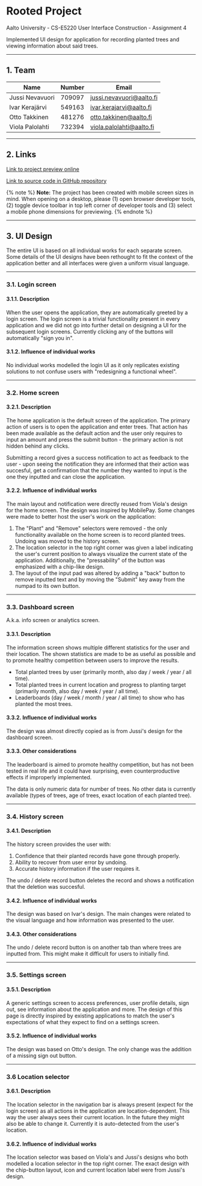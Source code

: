 # Rooted Project

Aalto University - CS-E5220 User Interface Construction - Assignment 4

Implemented UI design for application for recording planted trees and viewing information about said trees.

---

## 1. Team

| Name | Number | Email |
|------|--------|-------|
| Jussi Nevavuori | 709097 | jussi.nevavuori@aalto.fi |
| Ivar Kerajärvi | 549163 | ivar.kerajarvi@aalto.fi |
| Otto Takkinen | 481276 | otto.takkinen@aalto.fi |
| Viola Palolahti | 732394 | viola.palolahti@aalto.fi |

---

## 2. Links

[Link to project preview online](https://aalto-ui-course-assignment-4.vercel.app/)

[Link to source code in GitHub repository](https://github.com/Jussinevavuori/aalto-ui-course-assignment-4)

{% note %}
**Note:** The project has been created with mobile screen sizes in mind. When opening on a desktop, please (1) open browser developer tools, (2) toggle device toolbar in top left corner of developer tools and (3) select a mobile phone dimensions for previewing.
{% endnote %}

---

## 3. UI Design

The entire UI is based on all individual works for each separate screen. Some details of the UI designs have been rethought to fit the context of the application better and all interfaces were given a uniform visual language.

---

### 3.1. Login screen

#### 3.1.1. Description

When the user opens the application, they are automatically greeted by a login screen. The login screen is a trivial functionality present in every application and we did not go into further detail on designing a UI for the subsequent login screens. Currently clicking any of the buttons will automatically "sign you in".

#### 3.1.2. Influence of individual works

No individual works modelled the login UI as it only replicates existing solutions to not confuse users with "redesigning a functional wheel".

---

### 3.2. Home screen

#### 3.2.1. Description

The home application is the default screen of the application. The primary action of users is to open the application and enter trees. That action has been made available as the default action and the user only requires to input an amount and press the submit button - the primary action is not hidden behind any clicks.

Submitting a record gives a success notification to act as feedback to the user - upon seeing the notification they are informed that their action was succesful, get a confirmation that the number they wanted to input is the one they inputted and can close the application.

#### 3.2.2. Influence of individual works

The main layout and notification were directly reused from Viola's design for the home screen. The design was inspired by MobilePay. Some changes were made to better host the user's work on the application:

1. The "Plant" and "Remove" selectors were removed - the only functionality available on the home screen is to record planted trees. Undoing was moved to the history screen.
2. The location selector in the top right corner was given a label indicating the user's current position to always visualize the current state of the application. Additionally, the "pressability" of the button was emphasized with a chip-like design.
3. The layout of the input pad was altered by adding a "back" button to remove inputted text and by moving the "Submit" key away from the numpad to its own button.

---

### 3.3. Dashboard screen

A.k.a. info screen or analytics screen.

#### 3.3.1. Description

The information screen shows multiple different statistics for the user and their location. The shown statistics are made to be as useful as possible and to promote healthy competition between users to improve the results.

- Total planted trees by user (primarily month, also day / week / year / all time).
- Total planted trees in current location and progress to planting target (primarily month, also day / week / year / all time).
- Leaderboards (day / week / month / year / all time) to show who has planted the most trees.

#### 3.3.2. Influence of individual works

The design was almost directly copied as is from Jussi's design for the dashboard screen.

#### 3.3.3. Other considerations

The leaderboard is aimed to promote healthy competition, but has not been tested in real life and it could have surprising, even counterproductive effects if improperly implemented.

The data is only numeric data for number of trees. No other data is currently available (types of trees, age of trees, exact location of each planted tree).

---

### 3.4. History screen

#### 3.4.1. Description

The history screen provides the user with:

1. Confidence that their planted records have gone through properly.
2. Ability to recover from user error by undoing.
3. Accurate history information if the user requires it.

The undo / delete record button deletes the record and shows a notification that the deletion was succesful.

#### 3.4.2. Influence of individual works

The design was based on Ivar's design. The main changes were related to the visual language and how information was presented to the user.

#### 3.4.3. Other considerations

The undo / delete record button is on another tab than where trees are inputted from. This might make it difficult for users to initially find.

---

### 3.5. Settings screen

#### 3.5.1. Description

A generic settings screen to access preferences, user profile details, sign out, see information about the application and more. The design of this page is directly inspired by existing applications to match the user's expectations of what they expect to find on a settings screen.

#### 3.5.2. Influence of individual works

The design was based on Otto's design. The only change was the addition of a missing sign out button.

---

### 3.6 Location selector

#### 3.6.1. Description

The location selector in the navigation bar is always present (expect for the login screen) as all actions in the application are location-dependent. This way the user always sees their current location. In the future they might also be able to change it. Currently it is auto-detected from the user's location.

#### 3.6.2. Influence of individual works

The location selector was based on Viola's and Jussi's designs who both modelled a location selector in the top right corner. The exact design with the chip-button layout, icon and current location label were from Jussi's design.